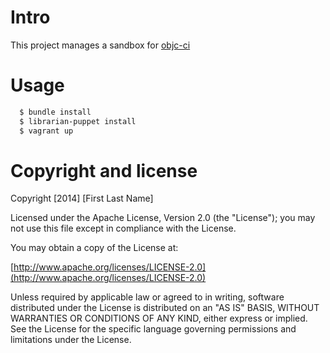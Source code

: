 # Intro 
This project manages a sandbox for [objc-ci](url)

# Usage
```bash
  $ bundle install 
  $ librarian-puppet install 
  $ vagrant up
```

# Copyright and license

Copyright [2014] [First Last Name]

Licensed under the Apache License, Version 2.0 (the "License");
you may not use this file except in compliance with the License.

You may obtain a copy of the License at:

  [http://www.apache.org/licenses/LICENSE-2.0](http://www.apache.org/licenses/LICENSE-2.0)

Unless required by applicable law or agreed to in writing, software
distributed under the License is distributed on an "AS IS" BASIS,
WITHOUT WARRANTIES OR CONDITIONS OF ANY KIND, either express or implied.
See the License for the specific language governing permissions and
limitations under the License.

